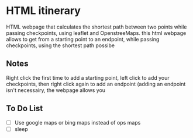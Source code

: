 # HTML itinerary
HTML webpage that calculates the shortest path between two points while passing checkpoints, using leaflet and OpenstreeMaps.
this html webpage allows to get from a starting point to an endpoint, while passing checkpoints, using the shortest path possibe

## Notes 
Right click the first time to add a starting point, left click to add your checkpoints, then right click again to add an endpoint (adding an endpoint isn't necessairy, the webpage allows you 


## To Do List
- [ ] Use google maps or bing maps instead of ops maps
- [ ] sleep
